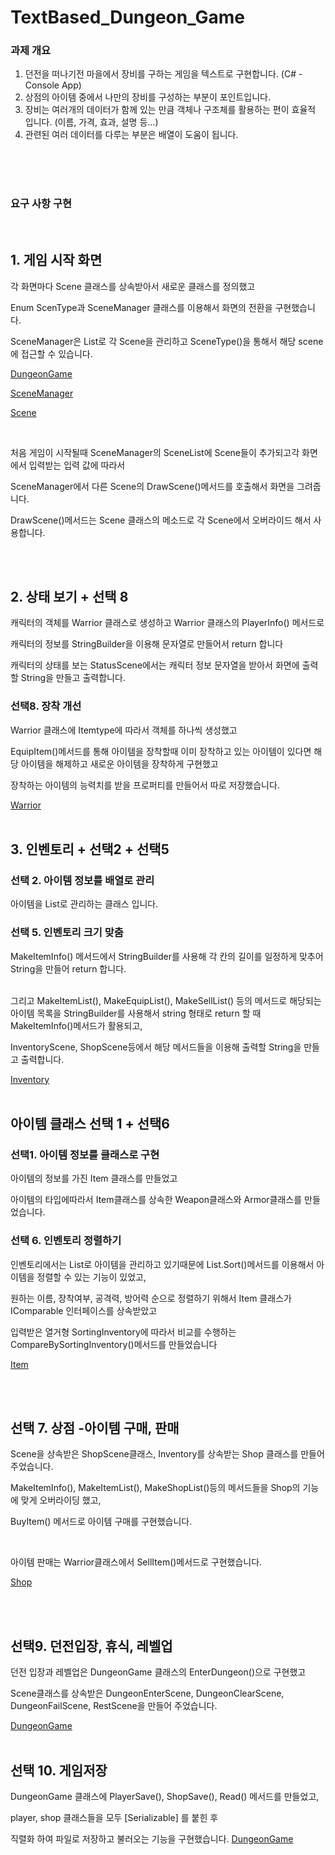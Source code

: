 # TextBased_Dungeon_Game

### 과제 개요

1. 던전을 떠나기전 마을에서 장비를 구하는 게임을 텍스트로 구현합니다. (C# - Console App)
2. 상점의 아이템 중에서 나만의 장비를 구성하는 부분이 포인트입니다.
3. 장비는 여러개의 데이터가 함께 있는 만큼 객체나 구조체를 활용하는 편이 효율적 입니다.
(이름, 가격, 효과, 설명 등…)
4. 관련된 여러 데이터를 다루는 부분은 배열이 도움이 됩니다.

<br/>
<br/>
<br/>

### 요구 사항 구현

<br/>

## 1. 게임 시작 화면

각 화면마다 Scene 클래스를 상속받아서 새로운 클래스를 정의했고 

Enum ScenType과 SceneManager 클래스를 이용해서 화면의 전환을 구현했습니다.

SceneManager은 List로 각 Scene을 관리하고 SceneType()을 통해서 해당 scene에 접근할 수 있습니다.

[DungeonGame](https://github.com/kksoo0131/TextBased_Dungeon_Game/blob/main/DungeonGame.cs)

[SceneManager](https://github.com/kksoo0131/TextBased_Dungeon_Game/blob/main/SceneManager.cs)

[Scene](https://github.com/kksoo0131/TextBased_Dungeon_Game/blob/main/Scene.cs)


<br/>

처음 게임이 시작될때 SceneManager의 SceneList에 Scene들이 추가되고각 화면에서 입력받는 입력 값에 따라서 

SceneManager에서 다른 Scene의 DrawScene()메서드를 호출해서 화면을 그려줍니다.

DrawScene()메서드는 Scene 클래스의 메소드로 각 Scene에서 오버라이드 해서 사용합니다.

<br/>
<br/>

## 2. 상태 보기 + 선택 8

캐릭터의 객체를 Warrior 클래스로 생성하고 Warrior 클래스의 PlayerInfo() 메서드로

캐릭터의 정보를 StringBuilder을 이용해 문자열로 만들어서 return 합니다

캐릭터의 상태를 보는 StatusScene에서는 캐릭터 정보 문자열을 받아서 화면에 출력할 String을 만들고 출력합니다.


### 선택8. 장착 개선

Warrior 클래스에 Itemtype에 따라서 객체를 하나씩 생성했고

EquipItem()메서드를 통해 아이템을 장착할때 이미 장착하고 있는 아이템이 있다면 해당 아이템을 해제하고 새로운 아이템을 장착하게 구현했고

장착하는 아이템의 능력치를 받을 프로퍼티를 만들어서 따로 저장했습니다.

[Warrior](https://github.com/kksoo0131/TextBased_Dungeon_Game/blob/main/Warrior.cs)
<br/>
<br/>

## 3. 인벤토리 + 선택2 + 선택5 

### 선택 2. 아이템 정보를 배열로 관리
아이템을 List로 관리하는 클래스 입니다.

### 선택 5. 인벤토리 크기 맞춤
MakeItemInfo() 메서드에서 StringBuilder를 사용해 각 칸의 길이를 일정하게 맞추어 String을 만들어 return 합니다.

<br/>
그리고 MakeItemList(), MakeEquipList(), MakeSellList() 등의 메서드로 해당되는 아이템 목록을 StringBuilder를 사용해서 string 형태로 return 할 때 MakeItemInfo()메서드가 활용되고,

InventoryScene, ShopScene등에서 해당 메서드들을 이용해 출력할 String을 만들고 출력합니다.

[Inventory](https://github.com/kksoo0131/TextBased_Dungeon_Game/blob/main/Inventory.cs)
<br/>
<br/>

## 아이템 클래스 선택 1 + 선택6

### 선택1. 아이템 정보를 클래스로 구현

아이템의 정보를 가진 Item 클래스를 만들었고

아이템의 타입에따라서 Item클래스를 상속한 Weapon클래스와 Armor클래스를 만들었습니다.

### 선택 6. 인벤토리 정렬하기

인벤토리에서는 List로 아이템을 관리하고 있기때문에 List.Sort()메서드를 이용해서 아이템을 정렬할 수 있는 기능이 있었고,

원하는 이름, 장착여부, 공격력, 방어력 순으로 정렬하기 위해서 Item 클래스가 IComparable<Item> 인터페이스를 상속받았고

입력받은 열거형 SortingInventory에 따라서 비교를 수행하는 CompareBySortingInventory()메서드를 만들었습니다

[Item](https://github.com/kksoo0131/TextBased_Dungeon_Game/blob/main/Item.cs)

<br/>
<br/>

## 선택 7. 상점 -아이템 구매, 판매

Scene을 상속받은 ShopScene클래스, Inventory를 상속받는 Shop 클래스를 만들어 주었습니다.

MakeItemInfo(), MakeItemList(), MakeShopList()등의 메서드들을 Shop의 기능에 맞게 오버라이딩 했고,

BuyItem() 메서드로 아이템 구매를 구현했습니다. 

<br/>

아이템 판매는 Warrior클래스에서 SellItem()메서드로 구현했습니다.

[Shop](https://github.com/kksoo0131/TextBased_Dungeon_Game/blob/main/Inventory.cs)

<br/>
<br/>

## 선택9. 던전입장, 휴식, 레벨업

던전 입장과 레벨업은 DungeonGame 클래스의 EnterDungeon()으로 구현했고

Scene클래스를 상속받은 DungeonEnterScene, DungeonClearScene, DungeonFailScene, RestScene을 만들어 주었습니다.

[DungeonGame](https://github.com/kksoo0131/TextBased_Dungeon_Game/blob/main/DungeonGame.cs)
<br/>
<br/>

## 선택 10. 게임저장

DungeonGame 클래스에 PlayerSave(), ShopSave(), Read() 메서드를 만들었고,

player, shop 클래스들을 모두 [Serializable] 를 붙힌 후 

직렬화 하여 파일로 저장하고 불러오는 기능을 구현했습니다.
[DungeonGame](https://github.com/kksoo0131/TextBased_Dungeon_Game/blob/main/DungeonGame.cs)
